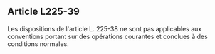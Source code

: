 Article L225-39
----
Les dispositions de l'article L. 225-38 ne sont pas applicables aux conventions
portant sur des opérations courantes et conclues à des conditions normales.
